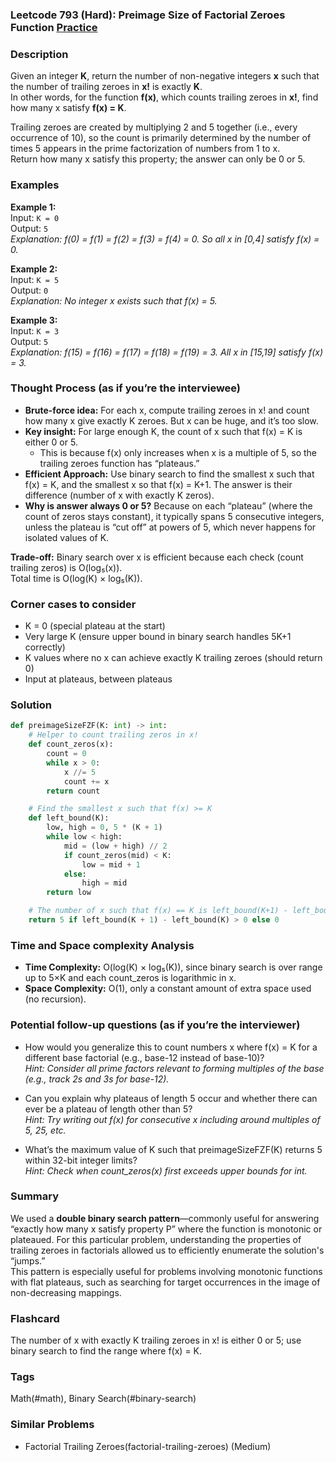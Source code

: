 ### Leetcode 793 (Hard): Preimage Size of Factorial Zeroes Function [Practice](https://leetcode.com/problems/preimage-size-of-factorial-zeroes-function)

### Description  
Given an integer **K**, return the number of non-negative integers **x** such that the number of trailing zeroes in **x!** is exactly **K**.  
In other words, for the function **f(x)**, which counts trailing zeroes in **x!**, find how many x satisfy **f(x) = K**.

Trailing zeroes are created by multiplying 2 and 5 together (i.e., every occurrence of 10), so the count is primarily determined by the number of times 5 appears in the prime factorization of numbers from 1 to x.  
Return how many x satisfy this property; the answer can only be 0 or 5.

### Examples  

**Example 1:**  
Input: `K = 0`  
Output: `5`  
*Explanation: f(0) = f(1) = f(2) = f(3) = f(4) = 0. So all x in [0,4] satisfy f(x) = 0.*

**Example 2:**  
Input: `K = 5`  
Output: `0`  
*Explanation: No integer x exists such that f(x) = 5.*

**Example 3:**  
Input: `K = 3`  
Output: `5`  
*Explanation: f(15) = f(16) = f(17) = f(18) = f(19) = 3. All x in [15,19] satisfy f(x) = 3.*

### Thought Process (as if you’re the interviewee)  
- **Brute-force idea:** For each x, compute trailing zeroes in x! and count how many x give exactly K zeroes. But x can be huge, and it’s too slow.
- **Key insight:** For large enough K, the count of x such that f(x) = K is either 0 or 5.
  - This is because f(x) only increases when x is a multiple of 5, so the trailing zeroes function has “plateaus.”
- **Efficient Approach:** Use binary search to find the smallest x such that f(x) = K, and the smallest x so that f(x) = K+1. The answer is their difference (number of x with exactly K zeros).  
- **Why is answer always 0 or 5?** Because on each “plateau” (where the count of zeros stays constant), it typically spans 5 consecutive integers, unless the plateau is “cut off” at powers of 5, which never happens for isolated values of K.

**Trade-off:** Binary search over x is efficient because each check (count trailing zeros) is O(log₅(x)).  
Total time is O(log(K) × log₅(K)).

### Corner cases to consider  
- K = 0 (special plateau at the start)
- Very large K (ensure upper bound in binary search handles 5K+1 correctly)
- K values where no x can achieve exactly K trailing zeroes (should return 0)
- Input at plateaus, between plateaus

### Solution

```python
def preimageSizeFZF(K: int) -> int:
    # Helper to count trailing zeros in x!
    def count_zeros(x):
        count = 0
        while x > 0:
            x //= 5
            count += x
        return count

    # Find the smallest x such that f(x) >= K
    def left_bound(K):
        low, high = 0, 5 * (K + 1)
        while low < high:
            mid = (low + high) // 2
            if count_zeros(mid) < K:
                low = mid + 1
            else:
                high = mid
        return low

    # The number of x such that f(x) == K is left_bound(K+1) - left_bound(K)
    return 5 if left_bound(K + 1) - left_bound(K) > 0 else 0
```

### Time and Space complexity Analysis  

- **Time Complexity:** O(log(K) × log₅(K)), since binary search is over range up to 5×K and each count_zeros is logarithmic in x.
- **Space Complexity:** O(1), only a constant amount of extra space used (no recursion).

### Potential follow-up questions (as if you’re the interviewer)  

- How would you generalize this to count numbers x where f(x) = K for a different base factorial (e.g., base-12 instead of base-10)?  
  *Hint: Consider all prime factors relevant to forming multiples of the base (e.g., track 2s and 3s for base-12).*

- Can you explain why plateaus of length 5 occur and whether there can ever be a plateau of length other than 5?  
  *Hint: Try writing out f(x) for consecutive x including around multiples of 5, 25, etc.*

- What’s the maximum value of K such that preimageSizeFZF(K) returns 5 within 32-bit integer limits?  
  *Hint: Check when count_zeros(x) first exceeds upper bounds for int.*

### Summary
We used a **double binary search pattern**—commonly useful for answering “exactly how many x satisfy property P” where the function is monotonic or plateaued. For this particular problem, understanding the properties of trailing zeroes in factorials allowed us to efficiently enumerate the solution's “jumps.”  
This pattern is especially useful for problems involving monotonic functions with flat plateaus, such as searching for target occurrences in the image of non-decreasing mappings.


### Flashcard
The number of x with exactly K trailing zeroes in x! is either 0 or 5; use binary search to find the range where f(x) = K.

### Tags
Math(#math), Binary Search(#binary-search)

### Similar Problems
- Factorial Trailing Zeroes(factorial-trailing-zeroes) (Medium)